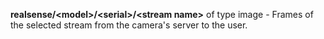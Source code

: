 
**realsense/\<model\>/\<serial\>/\<stream name\>** of type image - Frames of the selected stream from the camera's server to the user.
